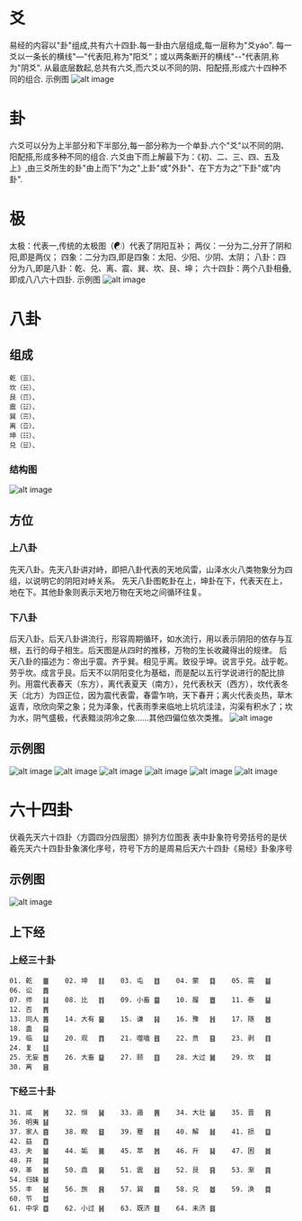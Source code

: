 # 爻
易经的内容以"卦"组成,共有六十四卦.每一卦由六层组成,每一层称为"爻yáo".
每一爻以一条长的横线"—"代表阳,称为"阳爻"；或以两条断开的横线"--"代表阴,称为"阴爻".
从最底层数起,总共有六爻,而六爻以不同的阴、阳配搭,形成六十四种不同的组合.
示例图
![alt image](./resources/image.png)
# 卦
六爻可以分为上半部分和下半部分,每一部分称为一个单卦.六个"爻"以不同的阴、阳配搭,形成多种不同的组合.
六爻由下而上解最下为：《初、二、三、四、五及上》,由三爻所生的卦"由上而下"为之"上卦"或"外卦"、在下方为之"下卦"或"内卦".
# 极
太极：代表一,传统的太极图（☯）代表了阴阳互补；
两仪：一分为二,分开了阴和阳,即是两仪；
四象：二分为四,即是四象：太阳、少阳、少阴、太阴；
八卦：四分为八,即是八卦：乾、兑、离、震、巽、坎、艮、坤；
六十四卦：两个八卦相叠,即成八八六十四卦.
示例图
![alt image](./resources/image2.png)
# 八卦
## 组成
```
乾（☰）、
坎（☵）、
艮（☶）、
震（☳）、
巽（☴）、
离（☲）、
坤（☷）、
兑（☱）、
```
### 结构图
![alt image](./resources/image3.png)
## 方位
### 上八卦
先天八卦。先天八卦讲对峙，即把八卦代表的天地风雷，山泽水火八类物象分为四组，以说明它的阴阳对峙关系。
先天八卦图乾卦在上，坤卦在下，代表天在上，地在下。其他卦象则表示天地万物在天地之间循环往复。
### 下八卦
后天八卦。后天八卦讲流行，形容周期循环，如水流行，用以表示阴阳的依存与互根，五行的母子相生。后天图是从四时的推移，万物的生长收藏得出的规律。
后天八卦的描述为：帝出乎震。齐乎巽。相见乎离。致役乎坤。说言乎兑。战乎乾。劳乎坎。成言乎艮。后天不以阴阳变化为基础，而是配以五行学说进行的配比排列。用震代表春天（东方），离代表夏天（南方），兑代表秋天（西方），坎代表冬天（北方）为四正位，因为震代表雷，春雷乍响，天下春开；离火代表炎热，草木返青，欣欣向荣之象；兑为泽象，代表雨季来临地上坑坑洼洼，沟渠有积水了；坎为水，阴气盛极，代表黯淡阴冷之象……其他四偏位依次类推。
![alt image](./resources/image4.png)
## 示例图
![alt image](./resources/image5.png)
![alt image](./resources/image6.png)
![alt image](./resources/image7.png)
![alt image](./resources/image8.png)
![alt image](./resources/image9.png)
![alt image](./resources/image10.png)
# 六十四卦
伏羲先天六十四卦〈方圆四分四层图〉排列方位图表
表中卦象符号旁括号的是伏羲先天六十四卦卦象演化序号，符号下方的是周易后天六十四卦《易经》卦象序号
## 示例图
![alt image](./resources/image11.png)
## 上下经
### 上经三十卦
```
01. 乾　 ䷀    02. 坤　 ䷁    03. 屯　 ䷂    04. 蒙　 ䷃    05. 需　 ䷄    06. 讼　 ䷅
07. 师　 ䷆    08. 比　 ䷇    09. 小畜 ䷈    10. 履　 ䷉    11. 泰　 ䷊    12. 否　 ䷋
13. 同人 ䷌    14. 大有 ䷍    15. 谦　 ䷎    16. 豫　 ䷏    17. 随　 ䷐    18. 蛊　 ䷑
19. 临　 ䷒    20. 观　 ䷓    21. 噬嗑 ䷔    22. 贲　 ䷕    23. 剥　 ䷖    24. 复　 ䷗
25. 无妄 ䷘    26. 大畜 ䷙    27. 颐　 ䷚    28. 大过 ䷛    29. 坎　 ䷜    30. 离　 ䷝
```
### 下经三十卦
```
31. 咸　 ䷞    32. 恒　 ䷟    33. 遁　 ䷠    34. 大壮 ䷡    35. 晋　 ䷢    36. 明夷 ䷣
37. 家人 ䷤    38. 睽　 ䷥    39. 蹇　 ䷦    40. 解　 ䷧    41. 损　 ䷨    42. 益　 ䷩
43. 夬　 ䷪    44. 姤　 ䷫    45. 萃　 ䷬    46. 升　 ䷭    47. 困　 ䷮    48. 井　 ䷯
49. 革　 ䷰    50. 鼎　 ䷱    51. 震　 ䷲    52. 艮　 ䷳    53. 渐　 ䷴    54. 归妹 ䷵
55. 丰　 ䷶    56. 旅　 ䷷    57. 巽　 ䷸    58. 兑　 ䷹    59. 涣　 ䷺    60. 节　 ䷻
61. 中孚 ䷼    62. 小过 ䷽    63. 既济 ䷾    64. 未济 ䷿
```